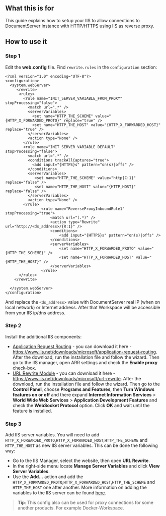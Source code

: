 ## What this is for
This guide explains how to setup your IIS to allow connections to DocumentServer instance with HTTP/HTTPS using IIS as reverse proxy. 

## How to use it

### Step 1
Edit the **web.config** file. Find `rewrite.rules` in the `configuration` section:
```
﻿<?xml version="1.0" encoding="UTF-8"?>
<configuration>
  <system.webServer>
     <rewrite>
      <rules>
        <rule name="INIT_SERVER_VARIABLE_FROM_PROXY" stopProcessing="false">
          <match url=".*" /> 
          <serverVariables>		  
		    <set name="HTTP_THE_SCHEME" value="{HTTP_X_FORWARDED_PROTO}" replace="true" />			
			<set name="HTTP_THE_HOST" value="{HTTP_X_FORWARDED_HOST}" replace="true" />
          </serverVariables>
		  <action type="None" />
        </rule>	
		<rule name="INIT_SERVER_VARIABLE_DEFAULT" stopProcessing="false">
          <match url=".*" /> 
		  <conditions trackAllCaptures="true">
			<add input="{HTTPS}s" pattern="on(s)|offs" />
          </conditions>
          <serverVariables>		  
			 <set name="HTTP_THE_SCHEME" value="http{C:1}" replace="false" />			
			 <set name="HTTP_THE_HOST" value="{HTTP_HOST}" replace="false" />		
          </serverVariables>
		  <action type="None" />
        </rule>
                <rule name="ReverseProxyInboundRule1" stopProcessing="true">
                    <match url="(.*)" />
                    <action type="Rewrite" url="http://<ds_address>/{R:1}" />
                    <conditions>
                        <add input="{HTTPS}s" pattern="on(s)|offs" />
                    </conditions>
                    <serverVariables>
                        <set name="HTTP_X_FORWARDED_PROTO" value="{HTTP_THE_SCHEME}" />
                        <set name="HTTP_X_FORWARDED_HOST" value="{HTTP_THE_HOST}" />
                    </serverVariables>
                </rule>
      </rules>
    </rewrite>

  </system.webServer>
</configuration>
```
And replace the `<ds_address>` value with DocumentServer real IP (when on local network) or Internet address. After that Workspace will be accessible from your IIS ip/dns address.

### Step 2
Install the additional IIS components:
* [Application Request Routing](https://www.iis.net/downloads/microsoft/application-request-routing) - you can download it here - https://www.iis.net/downloads/microsoft/application-request-routing. After the download, run the installation file and follow the wizard. Then go to the IIS manager, open ARR settings and check the **Enable proxy** check-box.
* [URL Rewrite Module](https://www.iis.net/downloads/microsoft/url-rewrite) - you can download it here - https://www.iis.net/downloads/microsoft/url-rewrite. After the download, run the installation file and follow the wizard. Then go to the **Control Panel**, choose **Programs and Features**, then **Turn Windows features on or off** and there expand **Internet Information Services** > **World Wide Web Services** > **Application Development Features** and check the **WebSocket Protocol** option. Click **OK** and wait until the feature is installed.

### Step 3
Add IIS server variables. You will need to add `HTTP_X_FORWARDED_PROTO`,`HTTP_X_FORWARDED_HOST`,`HTTP_THE_SCHEME` and `HTTP_THE_HOST` as new IIS server variables. This can be done the following way:
* Go to the IIS Manager, select the website, then open **URL Rewrite**.
* In the right-side menu locate **Manage Server Variables** and click **View Server Variables**.
* Use the **Add...** action and add the `HTTP_X_FORWARDED_PROTO`,`HTTP_X_FORWARDED_HOST`,`HTTP_THE_SCHEME` and `HTTP_THE_HOST` one after another.
More information on adding the variables to the IIS server can be found [here](https://www.iis.net/learn/extensions/url-rewrite-module/setting-http-request-headers-and-iis-server-variables).

> **Tip**: This config also can be used for proxy connections for some another products. For example Docker-Workspace.
